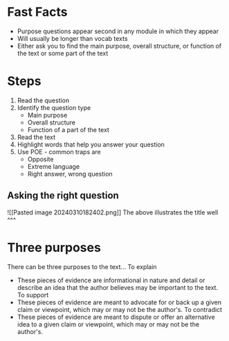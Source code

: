 # Fast Facts
- Purpose questions appear second in any module in which they appear
- Will usually be longer than vocab texts
- Either ask you to find the main purpose, overall structure, or function of the text or some part of the text
# Steps
1. Read the question
2. Identify the question type
	- Main purpose
	- Overall structure
	- Function of a part of the text
3. Read the text
4. Highlight words that help you answer your question
5. Use POE - common traps are
	- Opposite
	- Extreme language
	- Right answer, wrong question
## Asking the right question
![[Pasted image 20240310182402.png]]
The above illustrates the title well ^^^

# Three purposes
There can be three purposes to the text...
To explain
- These pieces of evidence are informational in nature and detail or describe an idea that the author believes may be important to the text. 
To support
- These pieces of evidence are meant to advocate for or back up a given claim or viewpoint, which may or may not be the author's. 
To contradict
- These pieces of evidence are meant to dispute or offer an alternative idea to a given claim or viewpoint, which may or may not be the author's.
